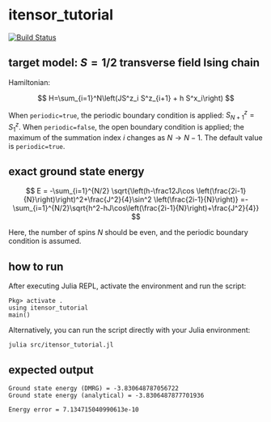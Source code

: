 # itensor_tutorial

[![Build Status](https://github.com/ultimatile/itensor_tutorial.jl/actions/workflows/CI.yml/badge.svg?branch=main)](https://github.com/ultimatile/itensor_tutorial.jl/actions/workflows/CI.yml?query=branch%3Amain)

## target model: $S=1/2$ transverse field Ising chain

Hamiltonian:

$$
H=\sum_{i=1}^N\left(JS^z_i S^z_{i+1} + h S^x_i\right)
$$

When `periodic=true`, the periodic boundary condition is applied: $S^z_{N+1}=S^z_1$.
When `periodic=false`, the open boundary condition is applied; the maximum of the summation index $i$ changes as $N\to N-1$.
The default value is `periodic=true`.

## exact ground state energy

$$
E = -\sum_{i=1}^{N/2}
\sqrt{\left(h-\frac12J\cos \left(\frac{2i-1}{N}\right)\right)^2+\frac{J^2}{4}\sin^2 \left(\frac{2i-1}{N}\right)}
=-\sum_{i=1}^{N/2}\sqrt{h^2-hJ\cos\left(\frac{2i-1}{N}\right)+\frac{J^2}{4}}
$$

Here, the number of spins $N$ should be even, and the periodic boundary condition is assumed.

## how to run

After executing Julia REPL, activate the environment and run the script:

```sh:
Pkg> activate .
using itensor_tutorial
main()
```

Alternatively, you can run the script directly with your Julia environment:

```sh:
julia src/itensor_tutorial.jl
```

## expected output

```
Ground state energy (DMRG) = -3.830648787056722
Ground state energy (analytical) = -3.8306487877701936

Energy error = 7.134715040990613e-10
```
